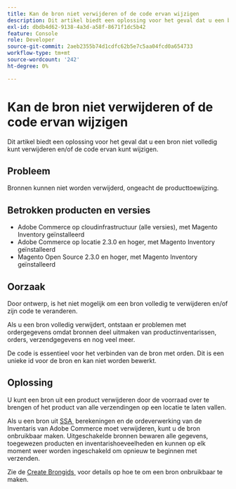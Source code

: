 ```yaml
---
title: Kan de bron niet verwijderen of de code ervan wijzigen
description: Dit artikel biedt een oplossing voor het geval dat u een bron niet volledig kunt verwijderen en/of de code ervan kunt wijzigen.
exl-id: dbdb4d62-9138-4a3d-a58f-8671f1dc5b42
feature: Console
role: Developer
source-git-commit: 2aeb2355b74d1cdfc62b5e7c5aa04fcd0a654733
workflow-type: tm+mt
source-wordcount: '242'
ht-degree: 0%

---
```


# Kan de bron niet verwijderen of de code ervan wijzigen

Dit artikel biedt een oplossing voor het geval dat u een bron niet volledig kunt verwijderen en/of de code ervan kunt wijzigen.

## Probleem

Bronnen kunnen niet worden verwijderd, ongeacht de producttoewijzing.

## Betrokken producten en versies

* Adobe Commerce op cloudinfrastructuur (alle versies), met Magento Inventory geïnstalleerd
* Adobe Commerce op locatie 2.3.0 en hoger, met Magento Inventory geïnstalleerd
* Magento Open Source 2.3.0 en hoger, met Magento Inventory geïnstalleerd

## Oorzaak

Door ontwerp, is het niet mogelijk om een bron volledig te verwijderen en/of zijn code te veranderen.

Als u een bron volledig verwijdert, ontstaan er problemen met ordergegevens omdat bronnen deel uitmaken van productinventarissen, orders, verzendgegevens en nog veel meer.

De code is essentieel voor het verbinden van de bron met orden. Dit is een unieke id voor de bron en kan niet worden bewerkt.

## Oplossing

U kunt een bron uit een product verwijderen door de voorraad over te brengen of het product van alle verzendingen op een locatie te laten vallen.

Als u een bron uit [&#x200B; SSA &#x200B;](https://experienceleague.adobe.com/nl/docs/commerce-admin/inventory/basics/selection-reservations) berekeningen en de ordeverwerking van de Inventaris van Adobe Commerce moet verwijderen, kunt u de bron onbruikbaar maken. Uitgeschakelde bronnen bewaren alle gegevens, toegewezen producten en inventarishoeveelheden en kunnen op elk moment weer worden ingeschakeld om opnieuw te beginnen met verzenden.

Zie de [&#x200B; Create Brongids &#x200B;](https://github.com/magento/inventory/wiki/Create-Sources#disable-sources) voor details op hoe te om een bron onbruikbaar te maken.

